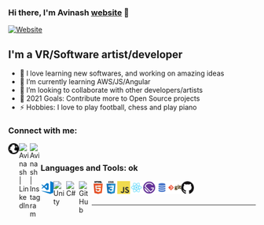 ### Hi there, I'm Avinash [website] 👋

[![Website]](https://1avinash.github.io/Portfolio/)

## I'm a VR/Software artist/developer

- 🔭 I love learning new softwares, and working on amazing ideas
- 🌱 I’m currently learning AWS/JS/Angular
- 👯 I’m looking to collaborate with other developers/artists
- 🥅 2021 Goals: Contribute more to Open Source projects
- ⚡ Hobbies: I love to play football, chess and play piano

### Connect with me:

[<img align="left" alt="codeSTACKr.com" width="22px" src="https://raw.githubusercontent.com/iconic/open-iconic/master/svg/globe.svg" />][website]
[<img align="left" alt="Avinash | LinkedIn" width="22px" src="https://cdn.jsdelivr.net/npm/simple-icons@v3/icons/linkedin.svg" />][linkedin]
[<img align="left" alt="Avinash | Instagram" width="22px" src="https://cdn.jsdelivr.net/npm/simple-icons@v3/icons/instagram.svg" />][instagram]

<br />

### Languages and Tools: ok

<img align="left" alt="Visual Studio Code" width="26px" src="https://raw.githubusercontent.com/github/explore/80688e429a7d4ef2fca1e82350fe8e3517d3494d/topics/visual-studio-code/visual-studio-code.png" />
<img align="left" alt="Unity" width="26px" src="https://cdn.jsdelivr.net/npm/simple-icons@v3/icons/linkedin.svg/unity.svg" />
<img align="left" alt="C#" width="26px" src="https://cdn.jsdelivr.net/npm/simple-icons@v3/icons/linkedin.svg/csharp.svg" />
<img align="left" alt="GitHub" width="26px" src="https://cdn.jsdelivr.net/npm/simple-icons@v3/icons/linkedin.svg/cplusplus.svg" />
<img align="left" alt="HTML5" width="26px" src="https://raw.githubusercontent.com/github/explore/80688e429a7d4ef2fca1e82350fe8e3517d3494d/topics/html/html.png" />
<img align="left" alt="CSS3" width="26px" src="https://raw.githubusercontent.com/github/explore/80688e429a7d4ef2fca1e82350fe8e3517d3494d/topics/css/css.png" />
<img align="left" alt="JavaScript" width="26px" src="https://raw.githubusercontent.com/github/explore/80688e429a7d4ef2fca1e82350fe8e3517d3494d/topics/javascript/javascript.png" />
<img align="left" alt="React" width="26px" src="https://raw.githubusercontent.com/github/explore/80688e429a7d4ef2fca1e82350fe8e3517d3494d/topics/react/react.png" />
<img align="left" alt="Gatsby" width="26px" src="https://raw.githubusercontent.com/github/explore/e94815998e4e0713912fed477a1f346ec04c3da2/topics/gatsby/gatsby.png" />
<img align="left" alt="SQL" width="26px" src="https://raw.githubusercontent.com/github/explore/80688e429a7d4ef2fca1e82350fe8e3517d3494d/topics/sql/sql.png" />
<img align="left" alt="Git" width="26px" src="https://raw.githubusercontent.com/github/explore/80688e429a7d4ef2fca1e82350fe8e3517d3494d/topics/git/git.png" />
<img align="left" alt="GitHub" width="26px" src="https://raw.githubusercontent.com/github/explore/78df643247d429f6cc873026c0622819ad797942/topics/github/github.png" />

<br />
<br />

---

[website]: https://1avinash.github.io/Portfolio/
[instagram]: https://instagram.com/theotherperspective_
[linkedin]: https://linkedin.com/in/avinash-singh-1b8636136/
